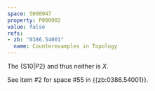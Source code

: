 ```yaml
---
space: S000047
property: P000002
value: false
refs:
- zb: "0386.54001"
  name: Counterexamples in Topology
---
```


The {S10|P2} and thus neither is $X$.

See item #2 for space #55 in {{zb:0386.54001}}.
